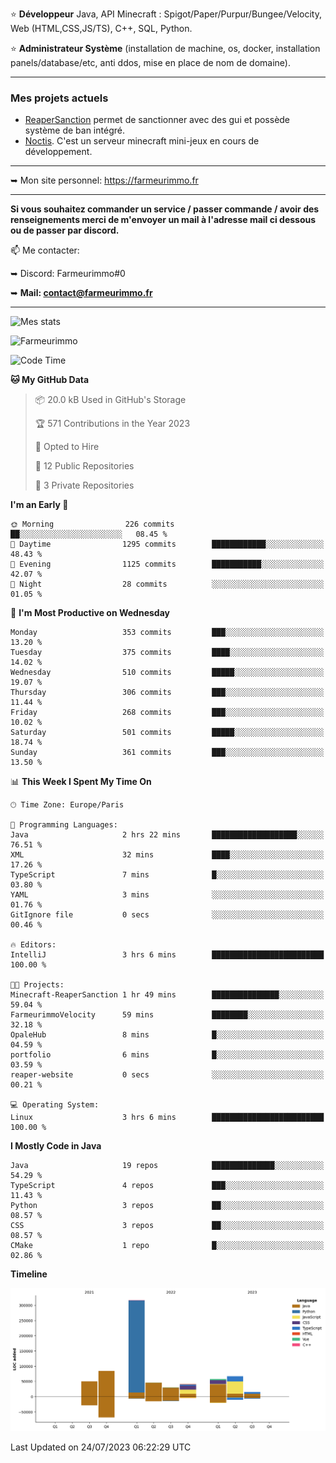 ⭐ **Développeur** Java, API Minecraft : Spigot/Paper/Purpur/Bungee/Velocity, Web (HTML,CSS,JS/TS), C++, SQL, Python.

⭐ **Administrateur Système** (installation de machine, os, docker, installation panels/database/etc, anti ddos, mise en place de nom de domaine).

---

### Mes projets actuels
- [ReaperSanction](https://www.spigotmc.org/resources/reapersanction.89580/) permet de sanctionner avec des gui et possède système de ban intégré.
- [Noctis](https://discord.gg/ydRurvUJ8U). C'est un serveur minecraft mini-jeux en cours de développement.

---

➥ Mon site personnel: https://farmeurimmo.fr

---

**Si vous souhaitez commander un service / passer commande / avoir des renseignements merci de m'envoyer un mail à l'adresse mail ci dessous ou de passer par discord.**

📫 Me contacter:
 
   ➥ Discord: Farmeurimmo#0
   
   ➥ **Mail: contact@farmeurimmo.fr**

---

![Mes stats](https://github-readme-stats.farmeurimmo.fr/api?username=Farmeurimmo&count_private=true&show_icons=true&theme=radical)

<img src="https://komarev.com/ghpvc/?username=Farmeurimmo" alt="Farmeurimmo" />

<!--START_SECTION:waka-->
![Code Time](http://img.shields.io/badge/Code%20Time-853%20hrs%2036%20mins-blue)

**🐱 My GitHub Data** 

> 📦 20.0 kB Used in GitHub's Storage 
 > 
> 🏆 571 Contributions in the Year 2023
 > 
> 💼 Opted to Hire
 > 
> 📜 12 Public Repositories 
 > 
> 🔑 3 Private Repositories 
 > 
**I'm an Early 🐤** 

```text
🌞 Morning                226 commits         ██░░░░░░░░░░░░░░░░░░░░░░░   08.45 % 
🌆 Daytime                1295 commits        ████████████░░░░░░░░░░░░░   48.43 % 
🌃 Evening                1125 commits        ███████████░░░░░░░░░░░░░░   42.07 % 
🌙 Night                  28 commits          ░░░░░░░░░░░░░░░░░░░░░░░░░   01.05 % 
```
📅 **I'm Most Productive on Wednesday** 

```text
Monday                   353 commits         ███░░░░░░░░░░░░░░░░░░░░░░   13.20 % 
Tuesday                  375 commits         ████░░░░░░░░░░░░░░░░░░░░░   14.02 % 
Wednesday                510 commits         █████░░░░░░░░░░░░░░░░░░░░   19.07 % 
Thursday                 306 commits         ███░░░░░░░░░░░░░░░░░░░░░░   11.44 % 
Friday                   268 commits         ███░░░░░░░░░░░░░░░░░░░░░░   10.02 % 
Saturday                 501 commits         █████░░░░░░░░░░░░░░░░░░░░   18.74 % 
Sunday                   361 commits         ███░░░░░░░░░░░░░░░░░░░░░░   13.50 % 
```


📊 **This Week I Spent My Time On** 

```text
🕑︎ Time Zone: Europe/Paris

💬 Programming Languages: 
Java                     2 hrs 22 mins       ███████████████████░░░░░░   76.51 % 
XML                      32 mins             ████░░░░░░░░░░░░░░░░░░░░░   17.26 % 
TypeScript               7 mins              █░░░░░░░░░░░░░░░░░░░░░░░░   03.80 % 
YAML                     3 mins              ░░░░░░░░░░░░░░░░░░░░░░░░░   01.76 % 
GitIgnore file           0 secs              ░░░░░░░░░░░░░░░░░░░░░░░░░   00.46 % 

🔥 Editors: 
IntelliJ                 3 hrs 6 mins        █████████████████████████   100.00 % 

🐱‍💻 Projects: 
Minecraft-ReaperSanction 1 hr 49 mins        ███████████████░░░░░░░░░░   59.04 % 
FarmeurimmoVelocity      59 mins             ████████░░░░░░░░░░░░░░░░░   32.18 % 
OpaleHub                 8 mins              █░░░░░░░░░░░░░░░░░░░░░░░░   04.59 % 
portfolio                6 mins              █░░░░░░░░░░░░░░░░░░░░░░░░   03.59 % 
reaper-website           0 secs              ░░░░░░░░░░░░░░░░░░░░░░░░░   00.21 % 

💻 Operating System: 
Linux                    3 hrs 6 mins        █████████████████████████   100.00 % 
```

**I Mostly Code in Java** 

```text
Java                     19 repos            ██████████████░░░░░░░░░░░   54.29 % 
TypeScript               4 repos             ███░░░░░░░░░░░░░░░░░░░░░░   11.43 % 
Python                   3 repos             ██░░░░░░░░░░░░░░░░░░░░░░░   08.57 % 
CSS                      3 repos             ██░░░░░░░░░░░░░░░░░░░░░░░   08.57 % 
CMake                    1 repo              █░░░░░░░░░░░░░░░░░░░░░░░░   02.86 % 
```



**Timeline**

![Lines of Code chart](https://raw.githubusercontent.com/Farmeurimmo/Farmeurimmo/main/assets/bar_graph.png)


 Last Updated on 24/07/2023 06:22:29 UTC
<!--END_SECTION:waka-->

